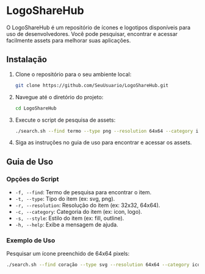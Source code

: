 # LogoShareHub

O LogoShareHub é um repositório de ícones e logotipos disponíveis para uso de desenvolvedores. Você pode pesquisar, encontrar e acessar facilmente assets para melhorar suas aplicações.

## Instalação

1. Clone o repositório para o seu ambiente local:

    ```bash
    git clone https://github.com/SeuUsuario/LogoShareHub.git
    ```

2. Navegue até o diretório do projeto:

    ```bash
    cd LogoShareHub
    ```

3. Execute o script de pesquisa de assets:

    ```bash
    ./search.sh --find termo --type png --resolution 64x64 --category icon --style fill
    ```

4. Siga as instruções no guia de uso para encontrar e acessar os assets.

## Guia de Uso

### Opções do Script

- `-f, --find`: Termo de pesquisa para encontrar o item.
- `-t, --type`: Tipo do item (ex: svg, png).
- `-r, --resolution`: Resolução do item (ex: 32x32, 64x64).
- `-c, --category`: Categoria do item (ex: icon, logo).
- `-s, --style`: Estilo do item (ex: fill, outline).
- `-h, --help`: Exibe a mensagem de ajuda.

### Exemplo de Uso

Pesquisar um ícone preenchido de 64x64 pixels:

```bash
./search.sh --find coração --type svg --resolution 64x64 --category icon --style fill
